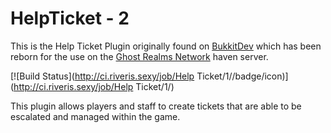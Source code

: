 # HelpTicket - 2
This is the Help Ticket Plugin originally found on [BukkitDev]() which has been reborn for the use
on the [Ghost Realms Network](http://ghostrealms.net) haven server.

[![Build Status](http://ci.riveris.sexy/job/Help Ticket/1//badge/icon)](http://ci.riveris.sexy/job/Help Ticket/1/)

This plugin allows players and staff to create tickets that are able to be escalated and managed 
within the game.
